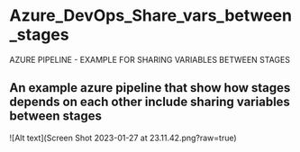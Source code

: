 # Azure_DevOps_Share_vars_between_stages
AZURE PIPELINE - EXAMPLE FOR SHARING VARIABLES BETWEEN STAGES
## An example azure pipeline that show how stages depends on each other include sharing variables between stages
![Alt text](Screen Shot 2023-01-27 at 23.11.42.png?raw=true)

